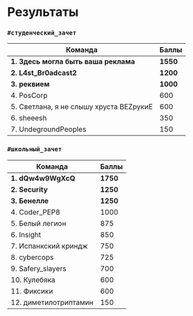 # Результаты

### `#студенческий_зачет`
|Команда                                 |Баллы   | 
|----------------------------------------|--------|
|**1. Здесь могла быть ваша реклама**    |**1550**|
|**2. L4st_Br0adcast2**                  |**1200**|
|**3. реквием**                          |**1000**|
|4. PosCorp                              |600     |
|5. Светлана, я не слышу хруста BEZрукиE |600     |
|6. sheeesh                              |350     |
|7. UndegroundPeoples                    |150     |

### `#школьный_зачет`
|Команда                          |Баллы   |
|---------------------------------|--------|
|**1. dQw4w9WgXcQ**               |**1750**|
|**2. Security**                  |**1250**|
|**3. Бенелле**                   |**1250**|
|4. Coder_PEP8                    |1000    |
|5. Белый легион                  |875     |
|6. Insight                       |850     |
|7. Испанкский криндж             |750     |
|8. cybercops                     |725     |
|9. Safery_slayers                |700     |
|10. Кулебяка                     |600     |
|11. Фиксики                      |600     |
|12. диметилотриптамин            |150     |